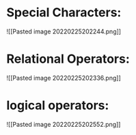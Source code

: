 # Special Characters:
![[Pasted image 20220225202244.png]]


# Relational Operators:
![[Pasted image 20220225202336.png]]

# logical operators:
![[Pasted image 20220225202552.png]]